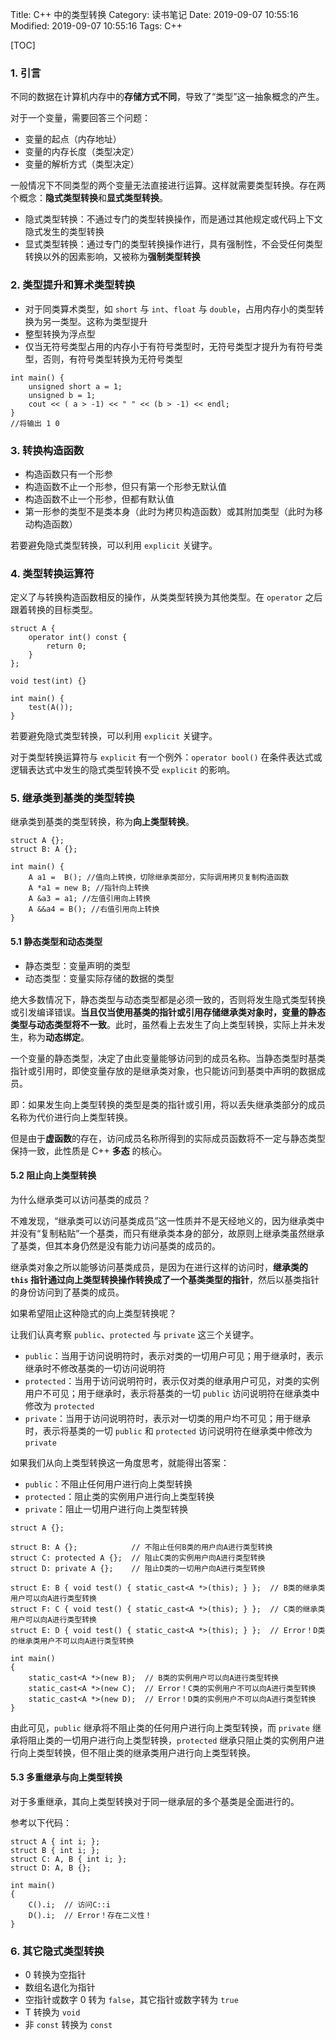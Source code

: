 Title: C++ 中的类型转换
Category: 读书笔记
Date: 2019-09-07 10:55:16
Modified: 2019-09-07 10:55:16
Tags: C++

[TOC]

### 1. 引言

不同的数据在计算机内存中的**存储方式不同**，导致了“类型”这一抽象概念的产生。

对于一个变量，需要回答三个问题：

- 变量的起点（内存地址）
- 变量的内存长度（类型决定）
- 变量的解析方式（类型决定）

一般情况下不同类型的两个变量无法直接进行运算。这样就需要类型转换。存在两个概念：**隐式类型转换**和**显式类型转换**。

- 隐式类型转换：不通过专门的类型转换操作，而是通过其他规定或代码上下文隐式发生的类型转换
- 显式类型转换：通过专门的类型转换操作进行，具有强制性，不会受任何类型转换以外的因素影响，又被称为**强制类型转换**

### 2. 类型提升和算术类型转换

- 对于同类算术类型，如 `short` 与 `int`、`float` 与 `double`，占用内存小的类型转换为另一类型。这称为类型提升
- 整型转换为浮点型
- 仅当无符号类型占用的内存小于有符号类型时，无符号类型才提升为有符号类型，否则，有符号类型转换为无符号类型

```
int main() {
    unsigned short a = 1;
    unsigned b = 1;
    cout << ( a > -1) << " " << (b > -1) << endl;
}
//将输出 1 0
```

### 3. 转换构造函数

- 构造函数只有一个形参
- 构造函数不止一个形参，但只有第一个形参无默认值
- 构造函数不止一个形参，但都有默认值
- 第一形参的类型不是类本身（此时为拷贝构造函数）或其附加类型（此时为移动构造函数）

若要避免隐式类型转换，可以利用 `explicit` 关键字。

### 4. 类型转换运算符

定义了与转换构造函数相反的操作，从类类型转换为其他类型。在 `operator` 之后跟着转换的目标类型。

```
struct A {
    operator int() const {
        return 0;
    }
};

void test(int) {}

int main() {
    test(A());
}
```

若要避免隐式类型转换，可以利用 `explicit` 关键字。

对于类型转换运算符与 `explicit` 有一个例外：`operator bool()` 在条件表达式或逻辑表达式中发生的隐式类型转换不受 `explicit` 的影响。

### 5. 继承类到基类的类型转换

继承类到基类的类型转换，称为**向上类型转换**。

```
struct A {};
struct B: A {};

int main() {
    A a1 =  B(); //值向上转换，切除继承类部分，实际调用拷贝复制构造函数
    A *a1 = new B; //指针向上转换
    A &a3 = a1; //左值引用向上转换
    A &&a4 = B(); //右值引用向上转换
}
```

#### 5.1 静态类型和动态类型

- 静态类型：变量声明的类型
- 动态类型：变量实际存储的数据的类型

绝大多数情况下，静态类型与动态类型都是必须一致的，否则将发生隐式类型转换或引发编译错误。**当且仅当使用基类的指针或引用存储继承类对象时，变量的静态类型与动态类型将不一致**。此时，虽然看上去发生了向上类型转换，实际上并未发生，称为**动态绑定**。

一个变量的静态类型，决定了由此变量能够访问到的成员名称。当静态类型时基类指针或引用时，即使变量存放的是继承类对象，也只能访问到基类中声明的数据成员。

即：如果发生向上类型转换的类型是类的指针或引用，将以丢失继承类部分的成员名称为代价进行向上类型转换。

但是由于**虚函数**的存在，访问成员名称所得到的实际成员函数将不一定与静态类型保持一致，此性质是 C++ **多态** 的核心。

#### 5.2 阻止向上类型转换

为什么继承类可以访问基类的成员？

不难发现，“继承类可以访问基类成员”这一性质并不是天经地义的，因为继承类中并没有“复制粘贴”一个基类，而只有继承类本身的部分，故原则上继承类虽然继承了基类，但其本身仍然是没有能力访问基类的成员的。

继承类对象之所以能够访问基类成员，是因为在进行这样的访问时，**继承类的 `this` 指针通过向上类型转换操作转换成了一个基类类型的指针**，然后以基类指针的身份访问到了基类的成员。

如果希望阻止这种隐式的向上类型转换呢？

让我们认真考察 `public`、`protected` 与 `private` 这三个关键字。

- `public`：当用于访问说明符时，表示对类的一切用户可见；用于继承时，表示继承时不修改基类的一切访问说明符
- `protected`：当用于访问说明符时，表示仅对类的继承用户可见，对类的实例用户不可见；用于继承时，表示将基类的一切 `public` 访问说明符在继承类中修改为 `protected`
- `private`：当用于访问说明符时，表示对一切类的用户均不可见；用于继承时，表示将基类的一切 `public` 和 `protected` 访问说明符在继承类中修改为 `private`

如果我们从向上类型转换这一角度思考，就能得出答案：

- `public`：不阻止任何用户进行向上类型转换
- `protected`：阻止类的实例用户进行向上类型转换
- `private`：阻止一切用户进行向上类型转换

```
struct A {};

struct B: A {};            // 不阻止任何B类的用户向A进行类型转换
struct C: protected A {};  // 阻止C类的实例用户向A进行类型转换
struct D: private A {};    // 阻止D类的一切用户向A进行类型转换

struct E: B { void test() { static_cast<A *>(this); } };  // B类的继承类用户可以向A进行类型转换
struct F: C { void test() { static_cast<A *>(this); } };  // C类的继承类用户可以向A进行类型转换
struct E: D { void test() { static_cast<A *>(this); } };  // Error！D类的继承类用户不可以向A进行类型转换

int main()
{
    static_cast<A *>(new B);  // B类的实例用户可以向A进行类型转换
    static_cast<A *>(new C);  // Error！C类的实例用户不可以向A进行类型转换
    static_cast<A *>(new D);  // Error！D类的实例用户不可以向A进行类型转换
}
```

由此可见，`public` 继承将不阻止类的任何用户进行向上类型转换，而 `private` 继承将阻止类的一切用户进行向上类型转换，`protected` 继承只阻止类的实例用户进行向上类型转换，但不阻止类的继承类用户进行向上类型转换。

#### 5.3 多重继承与向上类型转换

对于多重继承，其向上类型转换对于同一继承层的多个基类是全面进行的。

参考以下代码：

```
struct A { int i; };
struct B { int i; };
struct C: A, B { int i; };
struct D: A, B {};

int main()
{
    C().i;  // 访问C::i
    D().i;  // Error！存在二义性！
}
```

### 6. 其它隐式类型转换

- 0 转换为空指针
- 数组名退化为指针
- 空指针或数字 0 转为 `false`，其它指针或数字转为 `true`
- T 转换为 `void`
- 非 `const` 转换为 `const`
